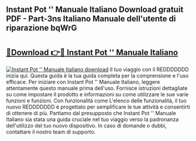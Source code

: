 ## Instant Pot '' Manuale Italiano Download gratuit PDF - Part-3ns Italiano Manuale dell'utente di riparazione bqWrG

# <h2><a href="http://dfeon96.blite.top/?on=Instant+Pot+%27%27+Manuale+Italiano">🔗Download 👉🔴 Instant Pot '' Manuale Italiano</a></h2>

[![Instant Pot '' Manuale Italiano download](https://i.imgur.com/lujVjoI.png)](http://dfeon96.blite.top/?on=Instant+Pot+%27%27+Manuale+Italiano)
Il tuo viaggio con il REDDDDDDD inizia qui. Questa guida è la tua guida completa per la comprensione e l'uso efficace. Per iniziare con Instant Pot '' Manuale Italiano, leggere attentamente questo manuale prima dell'uso. Fornisce istruzioni dettagliate su come impostare il prodotto e informazioni su come utilizzare le sue varie funzioni e funzioni. Con funzionalità come L'elenco delle funzionalità, il tuo nuovo REDDDDDDD è progettato per semplificare le tue attività e consentirti di ottenere di più. Partiamo dal presupposto che Instant Pot '' Manuale Italiano sia stata una guida cruciale nel tuo viaggio verso la padronanza dell'utilizzo del tuo nuovo dispositivo. In caso di domande o dubbi, contattare il nostro team di supporto.
